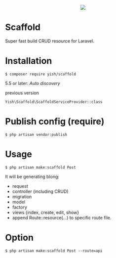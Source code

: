<p align="center"><img src="https://i.imgur.com/0TEljAG.png"></p>

# Scaffold
Super fast build CRUD resource for Laravel.

# Installation
```
$ composer require yish/scaffold
```
5.5 or later:
*Auto discovery*

previous version
```
Yish\Scaffold\ScaffoldServiceProvider::class
```

# Publish config (require)
```
$ php artisan vendor:publish
```

# Usage
```
$ php artisan make:scaffold Post
```

It will be generating blong:
* request
* controller (including CRUD)
* migration
* model
* factory
* views {index, create, edit, show}
* append Route::resource(...) to specific route file.

# Option
```
$ php artisan make:scaffold Post --route=api
```
